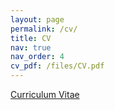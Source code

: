 ```yaml
---
layout: page
permalink: /cv/
title: CV
nav: true
nav_order: 4
cv_pdf: /files/CV.pdf
---
```


[Curriculum Vitae](/files/CV.pdf)
